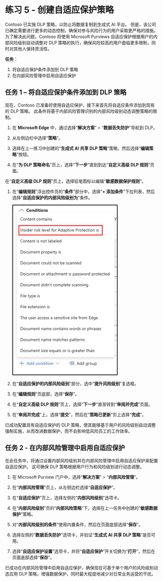 # 练习 5 - 创建自适应保护策略

Contoso 已实施 DLP 策略，以防止将数据复制到生成式 AI 平台。 但是，该公司已确定需要进行更多的动态控制，确保对参与风险行为的用户采取更严格的措施。 为了解决此问题，Contoso 将使用 Microsoft Purviews 自适应保护根据用户的内部风险级别自动调整对 DLP 策略的执行，确保风险较高的用户面临更多限制，同时对其他人保持灵活性。

**任务**：

1. 将自适应保护条件添加到 DLP 策略
1. 在内部风险管理中启用自适应保护

## 任务 1 – 将自适应保护条件添加到 DLP 策略

现在，Contoso 已准备好使用自适应保护，接下来首先将自适应条件添加到现有的 DLP 策略。 此条件将基于内部风险管理识别的内部风险级别动态调整策略的限制。

1. 在 **Microsoft Edge** 中，通过选择“**解决方案**” > “**数据丢失防护**”导航到 DLP。

1. 从左侧边栏中选择“**策略**”。

1. 选择在上一练习中创建的“**生成式 AI 共享 DLP 策略**”策略，然后选择“**编辑策略**”按钮。

1. 在“**为 DLP 策略命名**”页上，选择“**下一步**”直到到达“**自定义高级 DLP 规则**”页面。

在“**自定义高级 DLP 规则**”页上，选择铅笔图标以编辑“**敏感数据保护规则**”。

1. 在“**编辑规则**”浮出控件页的“**条件**”部分中，选择“**+ 添加条件**”下拉列表，然后选择“**自适应保护的内部风险级别为**”条件。

   ![显示“策略已成功发布”通知的屏幕截图。](../Media/dlp-adaptive-protection-condition.png)

1. 在“**自适应保护的内部风险级别**”部分，选中“**提升风险级别**”复选框。

1. 在“**编辑规则**”页底部，选择“**保存**”。

1. 在“**自定义高级 DLP 规则**”页上，选择“**下一步**”直至转到“**审阅并完成**”页面。

1. 在“**审阅并完成**”上，选择“**提交**”，然后在“**策略已更新**”页上选择“**完成**”。

已成功配置具有自适应保护的 DLP 策略，使其能够基于用户的风险级别自动调整强制实施，从而改进数据保护，而不会影响低风险员工的工作效率。

## 任务 2 - 在内部风险管理中启用自适应保护

在此任务中，将通过设置内部风险级别并在内部风险管理中启用自适应保护来配置自适应保护。 这可确保 DLP 策略根据用户行为和风险级别进行动态调整。

1. 在 Microsoft Purview 门户中，选择“**解决方案**” > “**内部风险管理**”。

1. 在“**内部风险管理**”页上，从左侧边栏选择“**自适应保护**”。

1. 在“**自适应保护**”页上，选择左侧的“**内部风险级别**”选项卡。

1. 在“**内部风险级别**”页的“**内部风险策略**”下，选择在上一任务中创建的“**敏感数据保护**”策略。

1. 对“**内部风险级别的条件**”使用内置条件，然后在页面底部选择“**保存**”。

1. 选择左侧的“**数据丢失防护**”选项卡，并验证“**生成式 AI 共享 DLP 策略**”是否可用。

1. 选择“**自适应保护设置**”选项卡，并将“**自适应保护**”开关切换为“**打开**”，然后在页面底部选择“**保存**”。

已成功在内部风险管理中启用自适应保护，确保现在可基于单个用户的风险级别动态应用 DLP 策略，增强数据保护，同时最大程度地减少对日常业务运营的干扰。
